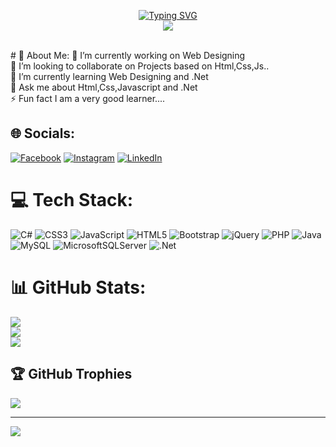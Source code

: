 <p align="center">
<a href="https://github.com/Bansibarai">
    <img src="https://readme-typing-svg.demolab.com?font=Georgia&size=18&duration=2000&pause=100&multiline=true&width=500&height=80&lines=Bansi+Barai;Web+Designer+%7C+MCA+%7C+Passionate;HTML5+%7C+CSS3+%7C+.Net" alt="Typing SVG" />
</a>
<br>
<a href="https://github.com/Bansibarai">
    <img src="https://github-stats-alpha.vercel.app/api?username=Bansibarai&cc=22272e&tc=37BCF6&ic=fff&bc=0000">
</a>
    </p>
<br>
# 💫 About Me:
🔭 I’m currently working on Web Designing<br>👯 I’m looking to collaborate on Projects based on Html,Css,Js..<br>🌱 I’m currently learning Web Designing and .Net<br>💬 Ask me about Html,Css,Javascript and .Net<br>⚡ Fun fact I am a very good learner....


## 🌐 Socials:
[![Facebook](https://img.shields.io/badge/Facebook-%231877F2.svg?logo=Facebook&logoColor=white)](https://facebook.com/bansi.barai.16) [![Instagram](https://img.shields.io/badge/Instagram-%23E4405F.svg?logo=Instagram&logoColor=white)](https://instagram.com/bansibarai_312) [![LinkedIn](https://img.shields.io/badge/LinkedIn-%230077B5.svg?logo=linkedin&logoColor=white)](https://linkedin.com/in/BansiBarai) 

# 💻 Tech Stack:
![C#](https://img.shields.io/badge/c%23-%23239120.svg?style=for-the-badge&logo=c-sharp&logoColor=white) ![CSS3](https://img.shields.io/badge/css3-%231572B6.svg?style=for-the-badge&logo=css3&logoColor=white) ![JavaScript](https://img.shields.io/badge/javascript-%23323330.svg?style=for-the-badge&logo=javascript&logoColor=%23F7DF1E) ![HTML5](https://img.shields.io/badge/html5-%23E34F26.svg?style=for-the-badge&logo=html5&logoColor=white) ![Bootstrap](https://img.shields.io/badge/bootstrap-%23563D7C.svg?style=for-the-badge&logo=bootstrap&logoColor=white) ![jQuery](https://img.shields.io/badge/jquery-%230769AD.svg?style=for-the-badge&logo=jquery&logoColor=white) ![PHP](https://img.shields.io/badge/php-%23777BB4.svg?style=for-the-badge&logo=php&logoColor=white) ![Java](https://img.shields.io/badge/java-%23ED8B00.svg?style=for-the-badge&logo=java&logoColor=white) ![MySQL](https://img.shields.io/badge/mysql-%2300f.svg?style=for-the-badge&logo=mysql&logoColor=white) ![MicrosoftSQLServer](https://img.shields.io/badge/Microsoft%20SQL%20Sever-CC2927?style=for-the-badge&logo=microsoft%20sql%20server&logoColor=white) ![.Net](https://img.shields.io/badge/.NET-5C2D91?style=for-the-badge&logo=.net&logoColor=white)
# 📊 GitHub Stats:
![](https://github-readme-stats.vercel.app/api?username=Bansibarai&theme=dark&hide_border=true&include_all_commits=true&count_private=false)<br/>
![](https://github-readme-streak-stats.herokuapp.com/?user=Bansibarai&theme=dark&hide_border=true)<br/>
![](https://github-readme-stats.vercel.app/api/top-langs/?username=Bansibarai&theme=dark&hide_border=true&include_all_commits=true&count_private=false&layout=compact)

## 🏆 GitHub Trophies
![](https://github-profile-trophy.vercel.app/?username=Bansibarai&theme=radical&no-frame=false&no-bg=true&margin-w=4)

---
[![](https://visitcount.itsvg.in/api?id=Bansibarai&icon=0&color=0)](https://visitcount.itsvg.in)

<!-- Proudly created with GPRM ( https://gprm.itsvg.in ) -->
